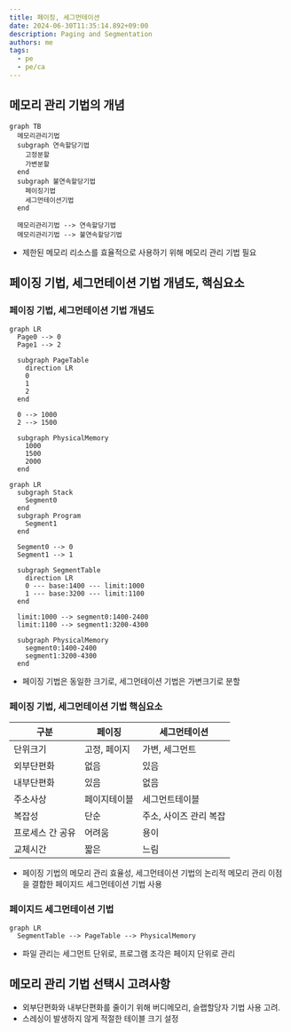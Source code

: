 ```yaml
---
title: 페이징, 세그먼테이션
date: 2024-06-30T11:35:14.892+09:00
description: Paging and Segmentation
authors: me
tags:
  - pe
  - pe/ca 
---
```


## 메모리 관리 기법의 개념

```mermaid
graph TB
  메모리관리기법
  subgraph 연속할당기법
    고정분할
    가변분할
  end
  subgraph 불연속할당기법
    페이징기법
    세그먼테이션기법
  end

  메모리관리기법 --> 연속할당기법
  메모리관리기법 --> 불연속할당기법
```

- 제한된 메모리 리소스를 효율적으로 사용하기 위해 메모리 관리 기법 필요

## 페이징 기법, 세그먼테이션 기법 개념도, 핵심요소

### 페이징 기법, 세그먼테이션 기법 개념도

```mermaid
graph LR
  Page0 --> 0
  Page1 --> 2

  subgraph PageTable
    direction LR
    0
    1
    2
  end

  0 --> 1000
  2 --> 1500

  subgraph PhysicalMemory
    1000
    1500
    2000
  end
```

```mermaid
graph LR
  subgraph Stack
    Segment0
  end
  subgraph Program
    Segment1
  end

  Segment0 --> 0
  Segment1 --> 1

  subgraph SegmentTable
    direction LR
    0 --- base:1400 --- limit:1000
    1 --- base:3200 --- limit:1100
  end

  limit:1000 --> segment0:1400-2400
  limit:1100 --> segment1:3200-4300

  subgraph PhysicalMemory
    segment0:1400-2400
    segment1:3200-4300
  end
```

- 페이징 기법은 동일한 크기로, 세그먼테이션 기법은 가변크기로 분할

### 페이징 기법, 세그먼테이션 기법 핵심요소

| 구분 | 페이징 | 세그먼테이션 |
| --- | --- | --- |
| 단위크기 | 고정, 페이지 | 가변, 세그먼트 |
| 외부단편화 | 없음 | 있음 |
| 내부단편화 | 있음 | 없음 |
| 주소사상 | 페이지테이블 | 세그먼트테이블 |
| 복잡성 | 단순 | 주소, 사이즈 관리 복잡 |
| 프로세스 간 공유 | 어려움  |용이 |
| 교체시간 | 짧은 | 느림 |

- 페이징 기법의 메모리 관리 효율성, 세그먼테이션 기법의 논리적 메모리 관리 이점을 결합한 페이지드 세그먼테이션 기법 사용

### 페이지드 세그먼테이션 기법

```mermaid
graph LR
  SegmentTable --> PageTable --> PhysicalMemory
```

- 파일 관리는 세그먼트 단위로, 프로그램 조각은 페이지 단위로 관리

## 메모리 관리 기법 선택시 고려사항

- 외부단편화와 내부단편화를 줄이기 위해 버디메모리, 슬랩할당자 기법 사용 고려.
- 스레싱이 발생하지 않게 적절한 테이블 크기 설정
